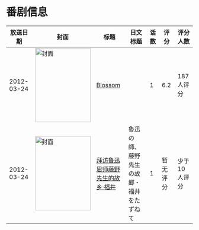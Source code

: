 # 番剧信息

|放送日期|封面|标题|日文标题|话数|评分|评分人数|
|---|---|---|---|---|---|---|
|2012-03-24|<img src="https://lain.bgm.tv/pic/cover/c/2e/4d/66991_efQ98.jpg" alt="封面" style="width:150px;height:200px;object-fit:cover;">|[Blossom](https://bangumi.tv/subject/66991)||1|6.2|187人评分|
|2012-03-24|<img src="https://lain.bgm.tv/pic/cover/c/9d/ba/316993_cpAi0.jpg" alt="封面" style="width:150px;height:200px;object-fit:cover;">|[拜访鲁迅恩师藤野先生的故乡·福井](https://bangumi.tv/subject/316993)|魯迅の師、藤野先生の故郷・福井をたずねて|1|暂无评分|少于10人评分|
